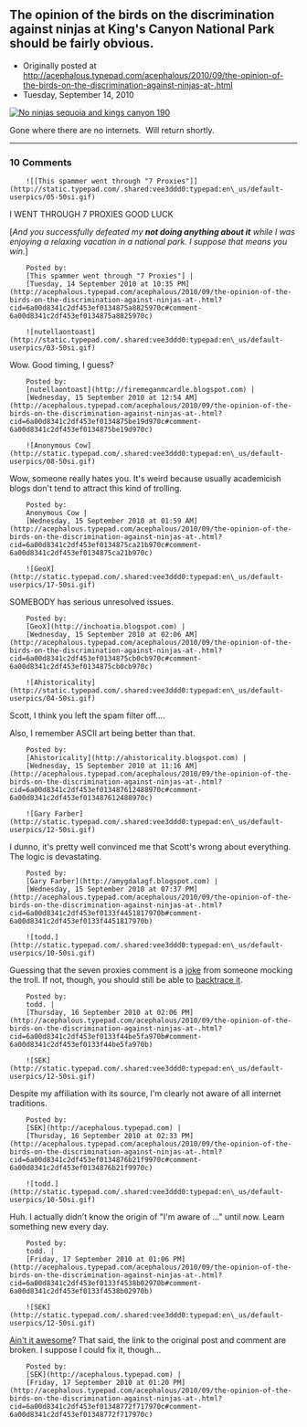 ## The opinion of the birds on the discrimination against ninjas at King's Canyon National Park should be fairly obvious.

 * Originally posted at http://acephalous.typepad.com/acephalous/2010/09/the-opinion-of-the-birds-on-the-discrimination-against-ninjas-at-.html
 * Tuesday, September 14, 2010



[![No ninjas sequoia and kings canyon 190](http://acephalous.typepad.com/.a/6a00d8341c2df453ef01348758f68a970c-500wi "No ninjas sequoia and kings canyon 190")](http://acephalous.typepad.com/.a/6a00d8341c2df453ef01348758f68a970c-popup)

Gone where there are no internets.  Will return shortly.

		

* * *

### 10 Comments 

		

                
[]()

	

		![[This spammer went through "7 Proxies"]](http://static.typepad.com/.shared:vee3ddd0:typepad:en\_us/default-userpics/05-50si.gif)
	

	

		

I WENT THROUGH 7 PROXIES GOOD LUCK

[_And you successfully defeated my **not doing anything about it** while I was enjoying a relaxing vacation in a national park.  I suppose that means you win._]

	

		Posted by:
		[This spammer went through "7 Proxies"] |
		[Tuesday, 14 September 2010 at 10:35 PM](http://acephalous.typepad.com/acephalous/2010/09/the-opinion-of-the-birds-on-the-discrimination-against-ninjas-at-.html?cid=6a00d8341c2df453ef0134875a8825970c#comment-6a00d8341c2df453ef0134875a8825970c)

[]()

	

		![nutellaontoast](http://static.typepad.com/.shared:vee3ddd0:typepad:en\_us/default-userpics/03-50si.gif)
	

	

		

Wow.  Good timing, I guess?

	

		Posted by:
		[nutellaontoast](http://firemeganmcardle.blogspot.com) |
		[Wednesday, 15 September 2010 at 12:54 AM](http://acephalous.typepad.com/acephalous/2010/09/the-opinion-of-the-birds-on-the-discrimination-against-ninjas-at-.html?cid=6a00d8341c2df453ef0134875be19d970c#comment-6a00d8341c2df453ef0134875be19d970c)

[]()

	

		![Anonymous Cow](http://static.typepad.com/.shared:vee3ddd0:typepad:en\_us/default-userpics/08-50si.gif)
	

	

		

Wow, someone really hates you.  It's weird because usually academicish blogs don't tend to attract this kind of trolling.

	

		Posted by:
		Anonymous Cow |
		[Wednesday, 15 September 2010 at 01:59 AM](http://acephalous.typepad.com/acephalous/2010/09/the-opinion-of-the-birds-on-the-discrimination-against-ninjas-at-.html?cid=6a00d8341c2df453ef0134875ca21b970c#comment-6a00d8341c2df453ef0134875ca21b970c)

[]()

	

		![GeoX](http://static.typepad.com/.shared:vee3ddd0:typepad:en\_us/default-userpics/17-50si.gif)
	

	

		

SOMEBODY has serious unresolved issues.

	

		Posted by:
		[GeoX](http://inchoatia.blogspot.com) |
		[Wednesday, 15 September 2010 at 02:06 AM](http://acephalous.typepad.com/acephalous/2010/09/the-opinion-of-the-birds-on-the-discrimination-against-ninjas-at-.html?cid=6a00d8341c2df453ef0134875cb0cb970c#comment-6a00d8341c2df453ef0134875cb0cb970c)

[]()

	

		![Ahistoricality](http://static.typepad.com/.shared:vee3ddd0:typepad:en\_us/default-userpics/04-50si.gif)
	

	

		

Scott, I think you left the spam filter off....

Also, I remember ASCII art being better than that.

	

		Posted by:
		[Ahistoricality](http://ahistoricality.blogspot.com) |
		[Wednesday, 15 September 2010 at 11:16 AM](http://acephalous.typepad.com/acephalous/2010/09/the-opinion-of-the-birds-on-the-discrimination-against-ninjas-at-.html?cid=6a00d8341c2df453ef013487612488970c#comment-6a00d8341c2df453ef013487612488970c)

[]()

	

		![Gary Farber](http://static.typepad.com/.shared:vee3ddd0:typepad:en\_us/default-userpics/12-50si.gif)
	

	

		

I dunno, it's pretty well convinced me that Scott's wrong about everything.  The logic is devastating.

	

		Posted by:
		[Gary Farber](http://amygdalagf.blogspot.com) |
		[Wednesday, 15 September 2010 at 07:37 PM](http://acephalous.typepad.com/acephalous/2010/09/the-opinion-of-the-birds-on-the-discrimination-against-ninjas-at-.html?cid=6a00d8341c2df453ef0133f4451817970b#comment-6a00d8341c2df453ef0133f4451817970b)

[]()

	

		![todd.](http://static.typepad.com/.shared:vee3ddd0:typepad:en\_us/default-userpics/10-50si.gif)
	

	

		

Guessing that the seven proxies comment is a [joke](http://encyclopediadramatica.com/7\_Proxies) from someone mocking the troll. If not, though, you should still be able to [backtrace it](http://www.funnyordie.com/videos/1cd2fbc0e7/because-i-back-traced-it-the-you-dun-goofed-up-remix). 

	

		Posted by:
		todd. |
		[Thursday, 16 September 2010 at 02:06 PM](http://acephalous.typepad.com/acephalous/2010/09/the-opinion-of-the-birds-on-the-discrimination-against-ninjas-at-.html?cid=6a00d8341c2df453ef0133f44be5fa970b#comment-6a00d8341c2df453ef0133f44be5fa970b)

[]()

	

		![SEK](http://static.typepad.com/.shared:vee3ddd0:typepad:en\_us/default-userpics/12-50si.gif)
	

	

		

Despite my affiliation with its source, I'm clearly not aware of all internet traditions.

	

		Posted by:
		[SEK](http://acephalous.typepad.com) |
		[Thursday, 16 September 2010 at 02:33 PM](http://acephalous.typepad.com/acephalous/2010/09/the-opinion-of-the-birds-on-the-discrimination-against-ninjas-at-.html?cid=6a00d8341c2df453ef0134876b21f9970c#comment-6a00d8341c2df453ef0134876b21f9970c)

[]()

	

		![todd.](http://static.typepad.com/.shared:vee3ddd0:typepad:en\_us/default-userpics/10-50si.gif)
	

	

		

Huh. I actually didn't know the origin of "I'm aware of ..." until now. Learn something new every day.

	

		Posted by:
		todd. |
		[Friday, 17 September 2010 at 01:06 PM](http://acephalous.typepad.com/acephalous/2010/09/the-opinion-of-the-birds-on-the-discrimination-against-ninjas-at-.html?cid=6a00d8341c2df453ef0133f4538b02970b#comment-6a00d8341c2df453ef0133f4538b02970b)

[]()

	

		![SEK](http://static.typepad.com/.shared:vee3ddd0:typepad:en\_us/default-userpics/12-50si.gif)
	

	

		

[Ain't it awesome](http://encyclopediadramatica.com/I\_am\_aware\_of\_all\_internet\_traditions)?  That said, the link to the original post and comment are broken.  I suppose I could fix it, though...

	

		Posted by:
		[SEK](http://acephalous.typepad.com) |
		[Friday, 17 September 2010 at 01:20 PM](http://acephalous.typepad.com/acephalous/2010/09/the-opinion-of-the-birds-on-the-discrimination-against-ninjas-at-.html?cid=6a00d8341c2df453ef01348772f717970c#comment-6a00d8341c2df453ef01348772f717970c)

		

        